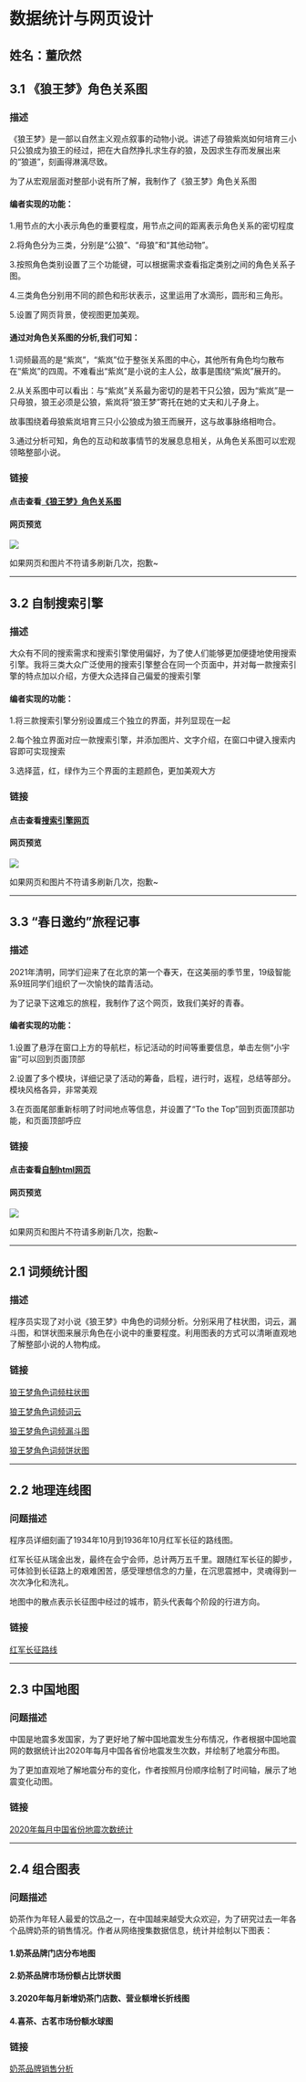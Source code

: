 # 数据统计与网页设计
## 姓名：董欣然 

## 3.1 《狼王梦》角色关系图
### 描述
《狼王梦》是一部以自然主义观点叙事的动物小说。讲述了母狼紫岚如何培育三小只公狼成为狼王的经过，把在大自然挣扎求生存的狼，及因求生存而发展出来的“狼道”，刻画得淋漓尽致。

为了从宏观层面对整部小说有所了解，我制作了《狼王梦》角色关系图

#### 编者实现的功能：

1.用节点的大小表示角色的重要程度，用节点之间的距离表示角色关系的密切程度

2.将角色分为三类，分别是“公狼”、“母狼”和“其他动物”。

3.按照角色类别设置了三个功能键，可以根据需求查看指定类别之间的角色关系子图。

4.三类角色分别用不同的颜色和形状表示，这里运用了水滴形，圆形和三角形。

5.设置了网页背景，使视图更加美观。

#### 通过对角色关系图的分析,我们可知：

1.词频最高的是“紫岚”，“紫岚”位于整张关系图的中心，其他所有角色均匀散布在“紫岚”的四周。不难看出“紫岚”是小说的主人公，故事是围绕“紫岚”展开的。

2.从关系图中可以看出：与“紫岚”关系最为密切的是若干只公狼，因为“紫岚”是一只母狼，狼王必须是公狼，紫岚将“狼王梦”寄托在她的丈夫和儿子身上。

故事围绕着母狼紫岚培育三只小公狼成为狼王而展开，这与故事脉络相吻合。

3.通过分析可知，角色的互动和故事情节的发展息息相关，从角色关系图可以宏观领略整部小说。

### 链接
#### 点击查看[《狼王梦》角色关系图](https://007dxr.github.io/Introduction%20to%20Computer%20Science%20and%20Programming/project_3/task1/《狼王梦》角色关系图.html)

#### 网页预览
![](https://github.com/007DXR/007DXR.github.io/blob/main/Introduction%20to%20Computer%20Science%20and%20Programming/project_3/task1/preview.png)

如果网页和图片不符请多刷新几次，抱歉~

----------------------------------------------------------------------------------------------

## 3.2 自制搜索引擎
### 描述
大众有不同的搜索需求和搜索引擎使用偏好，为了使人们能够更加便捷地使用搜索引擎。我将三类大众广泛使用的搜索引擎整合在同一个页面中，并对每一款搜索引擎的特点加以介绍，方便大众选择自己偏爱的搜索引擎

#### 编者实现的功能：

1.将三款搜索引擎分别设置成三个独立的界面，并列显现在一起

2.每个独立界面对应一款搜索引擎，并添加图片、文字介绍，在窗口中键入搜索内容即可实现搜索

3.选择蓝，红，绿作为三个界面的主题颜色，更加美观大方

### 链接
#### 点击查看[搜索引擎网页](https://007dxr.github.io/Introduction%20to%20Computer%20Science%20and%20Programming/project_3/task2/task2.html)

#### 网页预览
![](https://github.com/007DXR/007DXR.github.io/blob/main/Introduction%20to%20Computer%20Science%20and%20Programming/project_3/task2/preview2.png)

如果网页和图片不符请多刷新几次，抱歉~

----------------------------------------------------------------------------------------------


## 3.3 “春日邀约”旅程记事
### 描述
2021年清明，同学们迎来了在北京的第一个春天，在这美丽的季节里，19级智能系9班同学们组织了一次愉快的踏青活动。

为了记录下这难忘的旅程，我制作了这个网页，致我们美好的青春。

#### 编者实现的功能：

1.设置了悬浮在窗口上方的导航栏，标记活动的时间等重要信息，单击左侧“小宇宙”可以回到页面顶部

2.设置了多个模块，详细记录了活动的筹备，启程，进行时，返程，总结等部分。模块风格各异，非常美观

3.在页面尾部重新标明了时间地点等信息，并设置了“To the Top”回到页面顶部功能，和页面顶部呼应

### 链接
#### 点击查看[自制html网页](https://007dxr.github.io/007DXR.github.io/blob/main/Introduction%20to%20Computer%20Science%20and%20Programming/project_3/task3/task3.html)

#### 网页预览
![](https://github.com/007DXR/007DXR.github.io/blob/main/Introduction%20to%20Computer%20Science%20and%20Programming/project_3/task3/preview3.png)

如果网页和图片不符请多刷新几次，抱歉~






----------------------------------------------------------------------------------------------

## 2.1 词频统计图
### 描述
程序员实现了对小说《狼王梦》中角色的词频分析。分别采用了柱状图，词云，漏斗图，和饼状图来展示角色在小说中的重要程度。利用图表的方式可以清晰直观地了解整部小说的人物构成。
### 链接
[狼王梦角色词频柱状图](https://007DXR.github.io/Introduction%20to%20Computer%20Science%20and%20Programming/project_2/狼王梦角色词频柱状图.html)

[狼王梦角色词频词云](https://007DXR.github.io/Introduction%20to%20Computer%20Science%20and%20Programming/project_2/狼王梦角色词频词云.html)

[狼王梦角色词频漏斗图](https://007DXR.github.io/Introduction%20to%20Computer%20Science%20and%20Programming/project_2/狼王梦角色词频漏斗图.html)

[狼王梦角色词频饼状图](https://007DXR.github.io/Introduction%20to%20Computer%20Science%20and%20Programming/project_2/狼王梦角色词频饼状图.html)

----------------------------------------------------------------------------------------------

## 2.2 地理连线图
### 问题描述
程序员详细刻画了1934年10月到1936年10月红军长征的路线图。

红军长征从瑞金出发，最终在会宁会师，总计两万五千里。跟随红军长征的脚步，可体验到长征路上的艰难困苦，感受理想信念的力量，在沉思震撼中，灵魂得到一次次净化和洗礼。

地图中的散点表示长征图中经过的城市，箭头代表每个阶段的行进方向。


### 链接
[红军长征路线](https://007DXR.github.io/Introduction%20to%20Computer%20Science%20and%20Programming/project_2/红军长征路线.html)


----------------------------------------------------------------------------------------------

## 2.3 中国地图

### 问题描述
中国是地震多发国家，为了更好地了解中国地震发生分布情况，作者根据中国地震网的数据统计出2020年每月中国各省份地震发生次数，并绘制了地震分布图。

为了更加直观地了解地震分布的变化，作者按照月份顺序绘制了时间轴，展示了地震变化动图。


### 链接
[2020年每月中国省份地震次数统计](https://007DXR.github.io/Introduction%20to%20Computer%20Science%20and%20Programming/project_2/2020年每月中国省份地震次数统计.html)


----------------------------------------------------------------------------------------------

## 2.4 组合图表
### 问题描述
奶茶作为年轻人最爱的饮品之一，在中国越来越受大众欢迎，为了研究过去一年各个品牌奶茶的销售情况。作者从网络搜集数据信息，统计并绘制以下图表：
#### 1.奶茶品牌门店分布地图
#### 2.奶茶品牌市场份额占比饼状图
#### 3.2020年每月新增奶茶门店数、营业额增长折线图
#### 4.喜茶、古茗市场份额水球图

### 链接
[奶茶品牌销售分析](https://007DXR.github.io/Introduction%20to%20Computer%20Science%20and%20Programming/project_2/奶茶品牌销售分析.html)
